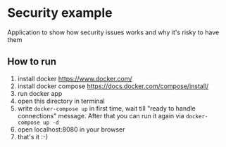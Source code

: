 # Security example

Application to show how security issues works and why it's risky to have them

## How to run

1. install docker https://www.docker.com/
2. install docker compose https://docs.docker.com/compose/install/
3. run docker app
4. open this directory in terminal
5. write `docker-compose up` in first time, wait till "ready to handle connections" message. After that you can run it again via `docker-compose up -d`
6. open localhost:8080 in your browser
7. that's it :-)

